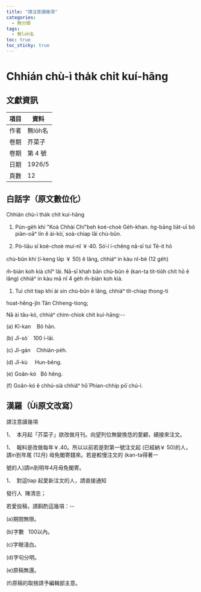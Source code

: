 ```yaml
---
title: "請注意讀幾項"
categories:
  - 無分類
tags:
  - 無lo̍h名
toc: true
toc_sticky: true
---
```


# Chhián chù-ì tha̍k chit kuí-hāng

## 文獻資訊

| 項目 | 資料 |
|---|---|
| 作者 | 無lo̍h名 |
| 卷期 | 芥菜子 |
| 卷期 | 第 4 號 |
| 日期 | 1926/5 |
| 頁數 | 12 |

## 白話字（原文數位化）

Chhián chù-ì tha̍k chit kuí-hāng

1. Pún-ge̍h khí "Koà Chhài Chí"beh koé-choè Ge̍h-khan. ǹg-bāng lia̍t-uī bô piàn-oāⁿ lín ê ài-kò͘, soà-chiap lâi chù-bûn.

1. Pò-liāu sī koé-choè muí-nî ￥‧40. Só͘-í í-chêng nā-sī tuì Tē-it hō

chù-bûn khí (í-keng la̍p ￥ 50) ê lâng, chhiáⁿ in kàu nî-bè (12 ge̍h)

m̄-bián koh kià chîⁿ lâi. Nā-sī khah bān chù-bûn ê (kan-ta tit-tio̍h chi̍t hō ê lâng) chhiáⁿ in kàu mā nî 4 ge̍h m̄-bián koh kià.

1. Tuì chit tiap khí ài sin chù-bûn ê lâng, chhiáⁿ ti̍t-chiap thong-ti

hoat-hêng-jîn Tân Chheng-tiong;

Nā ài tâu-kó, chhiáⁿ chim-chiok chit kuí-hāng:--

(a) Kî-kan    Bô hān.

(b) Jī-sò͘    100 í-lāi.

(c) Jī-gán    Chhián-pe̍h.

(d) Jī-kù     Hun-bêng.

(e) Goân-kó   Bô hêng.

(f) Goân-kó ê chhú-sià chhiáⁿ hō͘ Phian-chhip pō͘ chú-ì.

## 漢羅（Ùi原文改寫）

請注意讀幾項

1、  本月起「芥菜子」欲改做月刊。向望列位無變換恁的愛顧，續接來注文。

1、  報料是改做每年￥.40。所以以前若是對第一號注文起 (已經納￥ 50)的人，請in到年尾 (12月) 毋免閣寄錢來。若是較慢注文的 (kan-ta得著一

號的人)請in到明年4月毋免閣寄。

1、  對這tiap 起愛新注文的人，請直接通知

發行人  陳清忠；

若愛投稿，請斟酌這幾項：--

(a)期間無限。

(b)字數   100以內。

(c)字眼淺白。

(d)字句分明。

(e)原稿無還。

(f)原稿的取捨請予編輯部主意。
